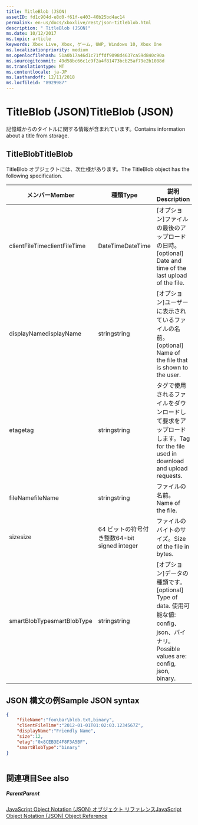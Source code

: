 ```yaml
---
title: TitleBlob (JSON)
assetID: fd1c904d-e8d0-f61f-e403-40b25bd4ac14
permalink: en-us/docs/xboxlive/rest/json-titleblob.html
description: " TitleBlob (JSON)"
ms.date: 10/12/2017
ms.topic: article
keywords: Xbox Live, Xbox, ゲーム, UWP, Windows 10, Xbox One
ms.localizationpriority: medium
ms.openlocfilehash: 51a0b17a46d1c71ffdf9098d4637ca59d840c90a
ms.sourcegitcommit: 49d58bc66c1c9f2a4f81473bcb25af79e2b1088d
ms.translationtype: MT
ms.contentlocale: ja-JP
ms.lasthandoff: 12/11/2018
ms.locfileid: "8929987"
---
```

# <a name="titleblob-json"></a><span data-ttu-id="49d9d-104">TitleBlob (JSON)</span><span class="sxs-lookup"><span data-stu-id="49d9d-104">TitleBlob (JSON)</span></span>
<span data-ttu-id="49d9d-105">記憶域からのタイトルに関する情報が含まれています。</span><span class="sxs-lookup"><span data-stu-id="49d9d-105">Contains information about a title from storage.</span></span> 
<a id="ID4EP"></a>

 
## <a name="titleblob"></a><span data-ttu-id="49d9d-106">TitleBlob</span><span class="sxs-lookup"><span data-stu-id="49d9d-106">TitleBlob</span></span>
 
<span data-ttu-id="49d9d-107">TitleBlob オブジェクトには、次仕様があります。</span><span class="sxs-lookup"><span data-stu-id="49d9d-107">The TitleBlob object has the following specification.</span></span>
 
| <span data-ttu-id="49d9d-108">メンバー</span><span class="sxs-lookup"><span data-stu-id="49d9d-108">Member</span></span>| <span data-ttu-id="49d9d-109">種類</span><span class="sxs-lookup"><span data-stu-id="49d9d-109">Type</span></span>| <span data-ttu-id="49d9d-110">説明</span><span class="sxs-lookup"><span data-stu-id="49d9d-110">Description</span></span>| 
| --- | --- | --- | 
| <span data-ttu-id="49d9d-111">clientFileTime</span><span class="sxs-lookup"><span data-stu-id="49d9d-111">clientFileTime</span></span>| <span data-ttu-id="49d9d-112">DateTime</span><span class="sxs-lookup"><span data-stu-id="49d9d-112">DateTime</span></span>| <span data-ttu-id="49d9d-113">[オプション]ファイルの最後のアップロードの日時。</span><span class="sxs-lookup"><span data-stu-id="49d9d-113">[optional] Date and time of the last upload of the file.</span></span>| 
| <span data-ttu-id="49d9d-114">displayName</span><span class="sxs-lookup"><span data-stu-id="49d9d-114">displayName</span></span>| <span data-ttu-id="49d9d-115">string</span><span class="sxs-lookup"><span data-stu-id="49d9d-115">string</span></span>| <span data-ttu-id="49d9d-116">[オプション]ユーザーに表示されているファイルの名前。</span><span class="sxs-lookup"><span data-stu-id="49d9d-116">[optional] Name of the file that is shown to the user.</span></span>| 
| <span data-ttu-id="49d9d-117">etag</span><span class="sxs-lookup"><span data-stu-id="49d9d-117">etag</span></span>| <span data-ttu-id="49d9d-118">string</span><span class="sxs-lookup"><span data-stu-id="49d9d-118">string</span></span>| <span data-ttu-id="49d9d-119">タグで使用されるファイルをダウンロードして要求をアップロードします。</span><span class="sxs-lookup"><span data-stu-id="49d9d-119">Tag for the file used in download and upload requests.</span></span>| 
| <span data-ttu-id="49d9d-120">fileName</span><span class="sxs-lookup"><span data-stu-id="49d9d-120">fileName</span></span>| <span data-ttu-id="49d9d-121">string</span><span class="sxs-lookup"><span data-stu-id="49d9d-121">string</span></span>| <span data-ttu-id="49d9d-122">ファイルの名前。</span><span class="sxs-lookup"><span data-stu-id="49d9d-122">Name of the file.</span></span>| 
| <span data-ttu-id="49d9d-123">size</span><span class="sxs-lookup"><span data-stu-id="49d9d-123">size</span></span>| <span data-ttu-id="49d9d-124">64 ビットの符号付き整数</span><span class="sxs-lookup"><span data-stu-id="49d9d-124">64-bit signed integer</span></span>| <span data-ttu-id="49d9d-125">ファイルのバイトのサイズ。</span><span class="sxs-lookup"><span data-stu-id="49d9d-125">Size of the file in bytes.</span></span>| 
| <span data-ttu-id="49d9d-126">smartBlobType</span><span class="sxs-lookup"><span data-stu-id="49d9d-126">smartBlobType</span></span>| <span data-ttu-id="49d9d-127">string</span><span class="sxs-lookup"><span data-stu-id="49d9d-127">string</span></span>| <span data-ttu-id="49d9d-128">[オプション]データの種類です。</span><span class="sxs-lookup"><span data-stu-id="49d9d-128">[optional] Type of data.</span></span> <span data-ttu-id="49d9d-129">使用可能な値: config、json、バイナリ。</span><span class="sxs-lookup"><span data-stu-id="49d9d-129">Possible values are: config, json, binary.</span></span>| 
  
<a id="ID4E6C"></a>

 
## <a name="sample-json-syntax"></a><span data-ttu-id="49d9d-130">JSON 構文の例</span><span class="sxs-lookup"><span data-stu-id="49d9d-130">Sample JSON syntax</span></span>
 

```json
{
    "fileName":"foo\bar\blob.txt,binary",
    "clientFileTime":"2012-01-01T01:02:03.1234567Z",
    "displayName":"Friendly Name",
    "size":12,
    "etag":"0x8CEB3E4F8F3A5BF",
    "smartBlobType":"binary"
}
      
```

  
<a id="ID4EID"></a>

 
## <a name="see-also"></a><span data-ttu-id="49d9d-131">関連項目</span><span class="sxs-lookup"><span data-stu-id="49d9d-131">See also</span></span>
 
<a id="ID4EKD"></a>

 
##### <a name="parent"></a><span data-ttu-id="49d9d-132">Parent</span><span class="sxs-lookup"><span data-stu-id="49d9d-132">Parent</span></span> 

[<span data-ttu-id="49d9d-133">JavaScript Object Notation (JSON) オブジェクト リファレンス</span><span class="sxs-lookup"><span data-stu-id="49d9d-133">JavaScript Object Notation (JSON) Object Reference</span></span>](atoc-xboxlivews-reference-json.md)

   